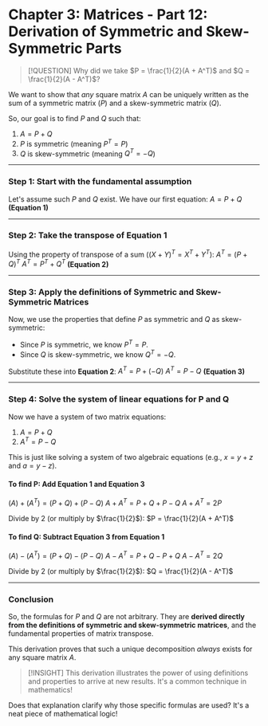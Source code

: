 # Chapter 3: Matrices - Part 12: Derivation of Symmetric and Skew-Symmetric Parts

> [!QUESTION] Why did we take $P = \frac{1}{2}(A + A^T)$ and $Q = \frac{1}{2}(A - A^T)$?

We want to show that *any* square matrix $A$ can be uniquely written as the sum of a symmetric matrix ($P$) and a skew-symmetric matrix ($Q$).

So, our goal is to find $P$ and $Q$ such that:
1.  $A = P + Q$
2.  $P$ is symmetric (meaning $P^T = P$)
3.  $Q$ is skew-symmetric (meaning $Q^T = -Q$)

---

### Step 1: Start with the fundamental assumption

Let's assume such $P$ and $Q$ exist.
We have our first equation:
$A = P + Q$  **(Equation 1)**

---

### Step 2: Take the transpose of Equation 1

Using the property of transpose of a sum ($(X+Y)^T = X^T + Y^T$):
$A^T = (P + Q)^T$
$A^T = P^T + Q^T$  **(Equation 2)**

---

### Step 3: Apply the definitions of Symmetric and Skew-Symmetric Matrices

Now, we use the properties that define $P$ as symmetric and $Q$ as skew-symmetric:
*   Since $P$ is symmetric, we know $P^T = P$.
*   Since $Q$ is skew-symmetric, we know $Q^T = -Q$.

Substitute these into **Equation 2**:
$A^T = P + (-Q)$
$A^T = P - Q$  **(Equation 3)**

---

### Step 4: Solve the system of linear equations for P and Q

Now we have a system of two matrix equations:

1.  $A = P + Q$
2.  $A^T = P - Q$

This is just like solving a system of two algebraic equations (e.g., $x = y+z$ and $a = y-z$).

#### To find P: Add Equation 1 and Equation 3
$(A) + (A^T) = (P + Q) + (P - Q)$
$A + A^T = P + Q + P - Q$
$A + A^T = 2P$

Divide by 2 (or multiply by $\frac{1}{2}$):
$P = \frac{1}{2}(A + A^T)$

#### To find Q: Subtract Equation 3 from Equation 1
$(A) - (A^T) = (P + Q) - (P - Q)$
$A - A^T = P + Q - P + Q$
$A - A^T = 2Q$

Divide by 2 (or multiply by $\frac{1}{2}$):
$Q = \frac{1}{2}(A - A^T)$

---

### Conclusion

So, the formulas for $P$ and $Q$ are not arbitrary. They are **derived directly from the definitions of symmetric and skew-symmetric matrices**, and the fundamental properties of matrix transpose.

This derivation proves that such a unique decomposition *always* exists for any square matrix $A$.

> [!INSIGHT] This derivation illustrates the power of using definitions and properties to arrive at new results. It's a common technique in mathematics!

Does that explanation clarify why those specific formulas are used? It's a neat piece of mathematical logic!